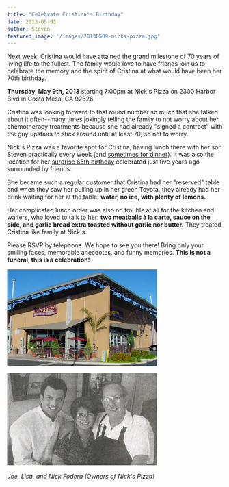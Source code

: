 ```yaml
---
title: "Celebrate Cristina's Birthday"
date: 2013-05-01
author: Steven
featured_image: '/images/20130509-nicks-pizza.jpg'
---
```


Next week, Cristina would have attained the grand milestone of 70 years of living life to the fullest. The family would love to have friends join us to celebrate the memory and the spirit of Cristina at what would have been her 70th birthday.

**Thursday, May 9th, 2013** starting 7:00pm at Nick's Pizza on 2300 Harbor Blvd in Costa Mesa, CA 92626.

Cristina was looking forward to that round number so much that she talked about it often--many times jokingly telling the family to not worry about her chemotherapy treatments because she had already "signed a contract" with the guy upstairs to stick around until at least 70, so not to worry.

Nick's Pizza was a favorite spot for Cristina, having lunch there with her son Steven practically every week (and [sometimes for dinner](/memorial/march2012)). It was also the location for her [surprise 65th birthday](/memorial/bday2008) celebrated just five years ago surrounded by friends.

She became such a regular customer that Cristina had her "reserved" table and when they saw her pulling up in her green Toyota, they already had her drink waiting for her at the table: **water, no ice, with plenty of lemons.**

Her complicated lunch order was also no trouble at all for the kitchen and waiters, who loved to talk to her: **two meatballs à la carte, sauce on the side, and garlic bread extra toasted without garlic nor butter.** They treated Cristina like family at Nick's.

Please RSVP by telephone. We hope to see you there! Bring only your smiling faces, memorable anecdotes, and funny memories. **This is not a funeral, this is a celebration!**

![](/images/20130509-nicks-pizza.jpg)

![](/images/20130509-nicks-owners.jpg)

_Joe, Lisa, and Nick Fodera (Owners of Nick's Pizza)_